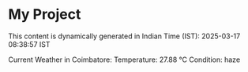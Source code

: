 # My Project

This content is dynamically generated in Indian Time (IST): 2025-03-17 08:38:57 IST


Current Weather in Coimbatore:
Temperature: 27.88 °C
Condition: haze
